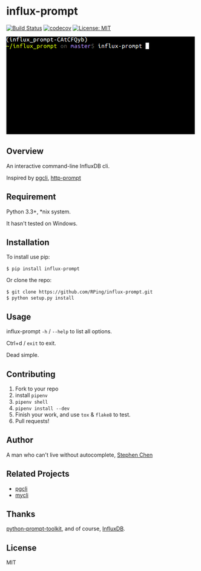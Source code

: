 influx-prompt
===============================
[![Build Status](https://travis-ci.org/RPing/influx-prompt.svg?branch=master)](https://travis-ci.org/RPing/influx-prompt)
[![codecov](https://codecov.io/gh/RPing/influx-prompt/branch/master/graph/badge.svg)](https://codecov.io/gh/RPing/influx-prompt)
[![License: MIT](https://img.shields.io/badge/License-MIT-yellow.svg)](https://opensource.org/licenses/MIT)


<img src="screenshot.gif" />

Overview
--------

An interactive command-line InfluxDB cli.

Inspired by [pgcli](https://github.com/dbcli/pgcli), [http-prompt
](https://github.com/eliangcs/http-prompt)

Requirement
--------
Python 3.3+, *nix system.

It hasn't tested on Windows.

Installation
--------------------

To install use pip:

    $ pip install influx-prompt

Or clone the repo:

    $ git clone https://github.com/RPing/influx-prompt.git
    $ python setup.py install

Usage
------------
influx-prompt `-h` / `--help` to list all options.

Ctrl+d / `exit` to exit.

Dead simple.

Contributing
------------

1. Fork to your repo
2. install `pipenv`
3. `pipenv shell`
4. `pipenv install --dev`
5. Finish your work, and use `tox` & `flake8` to test.
6. Pull requests!


Author
------------

A man who can't live without autocomplete, [Stephen Chen](https://github.com/RPing)

Related Projects
------------
- [pgcli](https://github.com/dbcli/pgcli)
- [mycli](https://github.com/dbcli/mycli)

Thanks
------------
[python-prompt-toolkit](https://github.com/jonathanslenders/python-prompt-toolkit), and of course, [InfluxDB](https://www.influxdata.com).


License
------------

MIT
